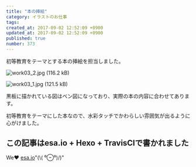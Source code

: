 ```yaml
---
title: "本の挿絵"
category: イラストのお仕事
tags: 
created_at: 2017-09-02 12:52:09 +0900
updated_at: 2017-09-02 12:52:09 +0900
published: true
number: 373
---
```


初等教育をテーマとする本の挿絵を担当しました。

![work03_2.jpg (116.2 kB)](https://img.esa.io/uploads/production/attachments/3412/2017/09/02/7092/25fed233-94f8-411e-8ce8-17b1419cbf4b.jpg)

<!-- more -->

![work03_1.jpg (121.5 kB)](https://img.esa.io/uploads/production/attachments/3412/2017/09/02/7092/115f2166-154e-476f-994f-50522568c1e7.jpg)

黒板に描かれている図はベン図になっており、実際の本の内容に合わせてあります。

初等教育をテーマにした本なので、水彩タッチでかわらしい雰囲気が出るように心がけました。

## この記事はesa.io + Hexo + TravisCIで書かれました
We❤️  [esa.io](https://esa.io/)"(\\( ⁰⊖⁰)/)"
